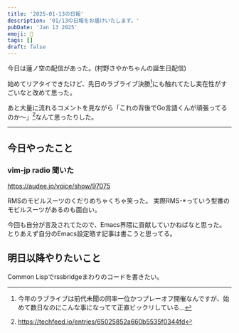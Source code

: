 ```yaml
---
title: '2025-01-13の日報'
description: '01/13の日報をお届けいたします。'
pubDate: 'Jan 13 2025'
emoji: 🦊
tags: []
draft: false
---
```


今日は蓮ノ空の配信があった。(村野さやかちゃんの誕生日配信)

始めてリアタイできたけど、先日のラブライブ決勝[^1]にも触れてたし実在性がすごいなと改めて思った。

あと大量に流れるコメントを見ながら「これの背後でGo言語くんが頑張ってるのか〜」[^2]なんて思ったりした。

---

## 今日やったこと

### vim-jp radio 聞いた

https://audee.jp/voice/show/97075

RMSのモビルスーツのくだりめちゃくちゃ笑った。
実際RMS-*っていう型番のモビルスーツがあるのも面白い。

今回も自分が言及されてたので、Emacs界隈に貢献していかねばなと思った。
とりあえず自分のEmacs設定晒す記事は書こうと思ってる。

## 明日以降やりたいこと

Common Lispでrssbridgeまわりのコードを書きたい。

[^1]: 今年のラブライブは前代未聞の同率一位かつプレーオフ開催なんですが、始めて数日なのにこんな事になってて正直ビックリしている...

[^2]: https://techfeed.io/entries/65025852a660b5535f0344fd
